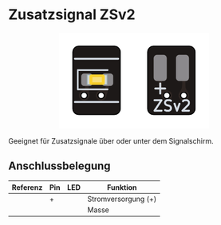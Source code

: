 # Zusatzsignal ZSv2

<p align="center"><img src="preview.png" width="300px"/></p>

Geeignet für Zusatzsignale über oder unter dem Signalschirm.

## Anschlussbelegung

| Referenz | Pin | LED | Funktion            |
| -------- | --- | --- | ------------------- |
|          | +   |     | Stromversorgung (+) |
|          |     |     | Masse               |
